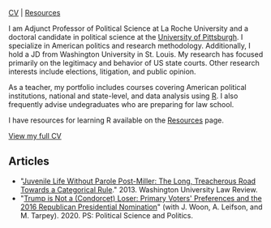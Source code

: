 <nav id="navigation">
  <a href="./cv.pdf">CV</a>
  <span>|</span>
  <a href="./resources.html">Resources</a>
</nav>

I am Adjunct Professor of Political Science at La Roche University and a doctoral candidate in political science at the <a href="https://polisci.pitt.edu">University of Pittsburgh</a>. I specialize in American politics and research methodology. Additionally, I hold a JD from Washington University in St. Louis. My research has focused primarily on the legitimacy and behavior of US state courts. Other research interests include elections, litigation, and public opinion. 

As a teacher, my portfolio includes courses covering American political institutions, national and state-level, and data analysis using <a href="https://cran.r-project.org">R</a>. I also frequently advise undegraduates who are preparing for law school.

I have resources for learning R available on the <a href="./resources.html">Resources</a> page.

<a href="./cv.pdf">View my full CV</a>

<h2>Articles</h2>

<ul>
<li> "<a href="https://openscholarship.wustl.edu/cgi/viewcontent.cgi?article=6045&context=law_lawreview">Juvenile Life Without Parole Post-Miller: The Long, Treacherous Road Towards a Categorical Rule</a>." 2013. Washington University Law Review.

<li> "<a href="https://doi.org/10.1017/S1049096520000359">Trump is Not a (Condorcet) Loser: Primary Voters' Preferences and the 2016 Republican Presidential Nomination</a>" (with J. Woon, A. Leifson, and M. Tarpey). 2020. PS: Political Science and Politics.
</ul>

